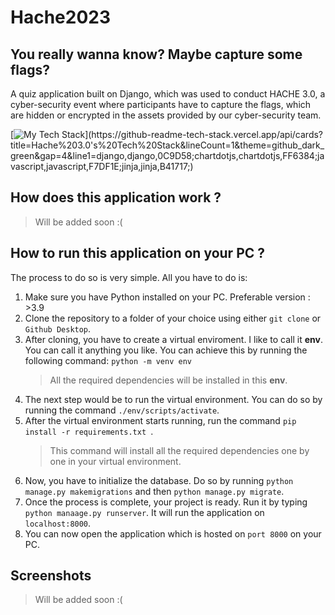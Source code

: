 # Hache2023

## **You really wanna know? Maybe capture some flags?**

A quiz application built on Django, which was used to conduct HACHE 3.0, a cyber-security event where participants have to capture the flags, which are hidden or encrypted in the assets provided by our cyber-security team.

[![My Tech Stack](https://github-readme-tech-stack.vercel.app/api/cards?title=Hache%203.0's%20Tech%20Stack&lineCount=1&theme=github_dark_green&gap=4&line1=django,django,0C9D58;chartdotjs,chartdotjs,FF6384;javascript,javascript,F7DF1E;jinja,jinja,B41717;)](https://github-readme-tech-stack.vercel.app/api/cards?title=Hache%203.0's%20Tech%20Stack&lineCount=1&theme=github_dark_green&gap=4&line1=django,django,0C9D58;chartdotjs,chartdotjs,FF6384;javascript,javascript,F7DF1E;jinja,jinja,B41717;)

## How does this application work ?

> Will be added soon :(

## How to run this application on your PC ?

The process to do so is very simple. All you have to do is:

1. Make sure you have Python installed on your PC. Preferable version : >3.9
2. Clone the repository to a folder of your choice using either `git clone` or `Github Desktop`.
3. After cloning, you have to create a virtual enviroment. I like to call it **env**. You can call it anything you like. You can achieve this by running the following command: `python -m venv env`
   > All the required dependencies will be installed in this **env**.
4. The next step would be to run the virtual environment. You can do so by running the command `./env/scripts/activate`.
5. After the virtual environment starts running, run the command `pip install -r requirements.txt `.
   > This command will install all the required dependencies one by one in your virtual environment.
6. Now, you have to initialize the database. Do so by running `python manage.py makemigrations` and then `python manage.py migrate`.
7. Once the process is complete, your project is ready. Run it by typing `python manaage.py runserver`. It will run the application on `localhost:8000`.
8. You can now open the application which is hosted on `port 8000` on your PC.


## Screenshots

> Will be added soon :(
